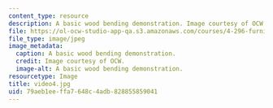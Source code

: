 ```yaml
---
content_type: resource
description: A basic wood bending demonstration. Image courtesy of OCW.
file: https://ol-ocw-studio-app-qa.s3.amazonaws.com/courses/4-296-furniture-making-spring-2005/79aeb1eeffa7648c4adb828855859041_video4.jpg
file_type: image/jpeg
image_metadata:
  caption: A basic wood bending demonstration.
  credit: Image courtesy of OCW.
  image-alt: A basic wood bending demonstration.
resourcetype: Image
title: video4.jpg
uid: 79aeb1ee-ffa7-648c-4adb-828855859041
---
```

